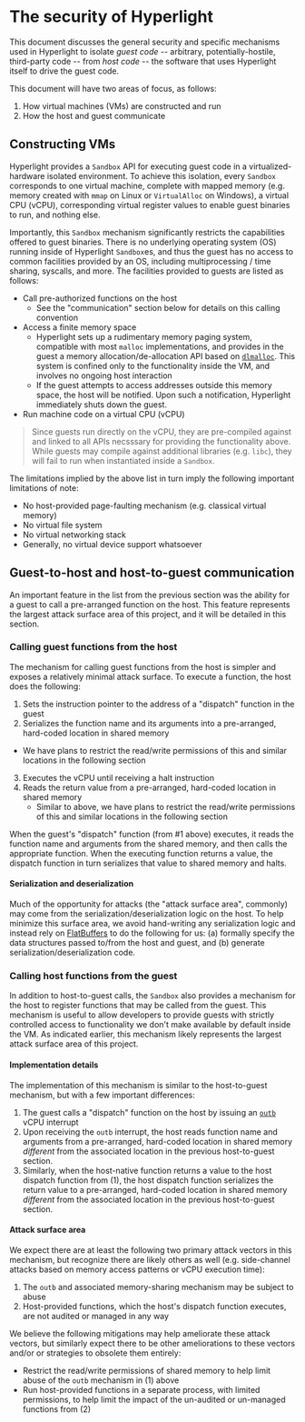 # The security of Hyperlight

This document discusses the general security and specific mechanisms used in Hyperlight to isolate _guest code_ -- arbitrary, potentially-hostile, third-party code -- from _host code_ -- the software that uses Hyperlight itself to drive the guest code.

This document will have two areas of focus, as follows:

1. How virtual machines (VMs) are constructed and run
1. How the host and guest communicate

## Constructing VMs

Hyperlight provides a `Sandbox` API for executing guest code in a virtualized-hardware isolated environment. To achieve this isolation, every `Sandbox` corresponds to one virtual machine, complete with mapped memory (e.g. memory created with `mmap` on Linux or `VirtualAlloc` on Windows), a virtual CPU (vCPU), corresponding virtual register values to enable guest binaries to run, and nothing else.

Importantly, this `Sandbox` mechanism significantly restricts the capabilities offered to guest binaries. There is no underlying operating system (OS) running inside of Hyperlight `Sandbox`es, and thus the guest has no access to common facilities provided by an OS, including multiprocessing / time sharing, syscalls, and more. The facilities provided to guests are listed as follows:

- Call pre-authorized functions on the host
  - See the "communication" section below for details on this calling convention
- Access a finite memory space
  - Hyperlight sets up a rudimentary memory paging system, compatible with most `malloc` implementations, and provides in the guest a memory allocation/de-allocation API based on [`dlmalloc`](https://github.com/ennorehling/dlmalloc). This system is confined only to the functionality inside the VM, and involves no ongoing host interaction
  - If the guest attempts to access addresses outside this memory space, the host will be notified. Upon such a notification, Hyperlight immediately shuts down the guest.
- Run machine code on a virtual CPU (vCPU)

>Since guests run directly on the vCPU, they are pre-compiled against and linked to all APIs necsssary for providing the functionality above. While guests may compile against additional libraries (e.g. `libc`), they will fail to run when instantiated inside a `Sandbox`.

The limitations implied by the above list in turn imply the following important limitations of note:

- No host-provided page-faulting mechanism (e.g. classical virtual memory)
- No virtual file system
- No virtual networking stack
- Generally, no virtual device support whatsoever

## Guest-to-host and host-to-guest communication

An important feature in the list from the previous section was the ability for a guest to call a pre-arranged function on the host. This feature represents the largest attack surface area of this project, and it will be detailed in this section.

### Calling guest functions from the host

The mechanism for calling guest functions from the host is simpler and exposes a relatively minimal attack surface. To execute a function, the host does the following:

1. Sets the instruction pointer to the address of a "dispatch" function in the guest
2. Serializes the function name and its arguments into a pre-arranged, hard-coded location in shared memory
  - We have plans to restrict the read/write permissions of this and similar locations in the following section
3. Executes the vCPU until receiving a halt instruction
4. Reads the return value from a pre-arranged, hard-coded location in shared memory 
   - Similar to above, we have plans to restrict the read/write permissions of this and similar locations in the following section

When the guest's "dispatch" function (from #1 above) executes, it reads the function name and arguments from the shared memory, and then calls the appropriate function. When the executing function returns a value, the dispatch function in turn serializes that value to shared memory and halts.

#### Serialization and deserialization

Much of the opportunity for attacks (the "attack surface area", commonly) may come from the serialization/deserialization logic on the host. To help minimize this surface area, we avoid hand-writing any serialization logic and instead rely on [FlatBuffers](https://flatbuffers.dev) to do the following for us: (a) formally specify the data structures passed to/from the host and guest, and (b) generate serialization/deserialization code.

### Calling host functions from the guest

In addition to host-to-guest calls, the `Sandbox` also provides a mechanism for the host to register functions that may be called from the guest. This mechanism is useful to allow developers to provide guests with strictly controlled access to functionality we don't make available by default inside the VM. As indicated earlier, this mechanism likely represents the largest attack surface area of this project.

#### Implementation details

The implementation of this mechanism is similar to the host-to-guest mechanism, but with a few important differences:

1. The guest calls a "dispatch" function on the host by issuing an [`outb`](https://man7.org/linux/man-pages/man2/outb.2.html) vCPU interrupt
2. Upon receiving the `outb` interrupt, the host reads function name and arguments from a pre-arranged, hard-coded location in shared memory _different_ from the associated location in the previous host-to-guest section.
3. Similarly, when the host-native function returns a value to the host dispatch function from (1), the host dispatch function serializes the return value to a pre-arranged, hard-coded location in shared memory _different_ from the associated location in the previous host-to-guest section.

#### Attack surface area

We expect there are at least the following two primary attack vectors in this mechanism, but recognize there are likely others as well (e.g. side-channel attacks based on memory access patterns or vCPU execution time):

1. The `outb` and associated memory-sharing mechanism may be subject to abuse
2. Host-provided functions, which the host's dispatch function executes, are not audited or managed in any way

We believe the following mitigations may help ameliorate these attack vectors, but similarly expect there to be other ameliorations to these vectors and/or or strategies to obsolete them entirely:

- Restrict the read/write permissions of shared memory to help limit abuse of the `outb` mechanism in (1) above
- Run host-provided functions in a separate process, with limited permissions, to help limit the impact of the un-audited or un-managed functions from (2)
